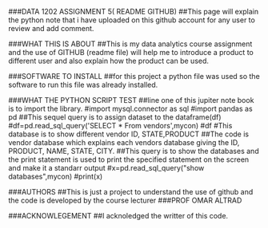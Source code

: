 ###DATA 1202 ASSIGNMENT 5( README GITHUB)
##This page will explain the python note that i have uploaded on this github account for any user to review and add comment.

###WHAT THIS IS ABOUT
##This is my data analytics course assignment and the use of GITHUB (readme file) will help me to introduce a product to different user and also explain how the product can be used.

###SOFTWARE TO INSTALL
##for this project a python file was used so the software to run this file was already installed.

###WHAT THE PYTHON SCRIPT TEST
    ##line one of this jupiter note book is to import the library.
      #import mysql.connector as sql
      #import pandas as pd
    ##This sequel query is to assign dataset to the dataframe(df) 
      #df=pd.read_sql_query('SELECT * From vendors',mycon)
      #df
      #This database is to show different vendor ID, STATE,PRODUCT
    ##The code is vendor database which explains each vendors database giving the ID, PRODUCT, NAME, STATE, CITY.
    ##This query is to show the databases and the print statement is used to print the specified statement on the screen and make it a standarr output
      #x=pd.read_sql_query("show databases",mycon)
      #print(x)

###AUTHORS
##This is just a project to understand the use of github and the code is developed by the course lecturer
###PROF OMAR ALTRAD

###ACKNOWLEGEMENT
##I acknoledged the writter of this code.
